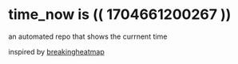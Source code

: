# time_now is (( 1704661200267 ))

an automated repo that shows the currnent time

inspired by [breakingheatmap](https://github.com/breakingheatmap/breakingheatmap)